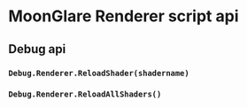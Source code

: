 
# MoonGlare Renderer script api

## Debug api

### `Debug.Renderer.ReloadShader(shadername)`
### `Debug.Renderer.ReloadAllShaders()`
